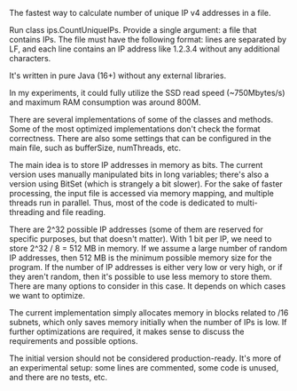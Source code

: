 The fastest way to calculate number of unique IP v4 addresses in a file.

Run class ips.CountUniqueIPs. 
Provide a single argument: a file that contains IPs. 
The file must have the following format: lines are separated by LF, and each line contains an IP address like 1.2.3.4 without any additional characters.

It's written in pure Java (16+) without any external libraries.

In my experiments, it could fully utilize the SSD read speed (~750Mbytes/s) and maximum RAM consumption was around 800M.

There are several implementations of some of the classes and methods. 
Some of the most optimized implementations don't check the format correctness. There are also some settings that can be configured in the main file, such as bufferSize, numThreads, etc.

The main idea is to store IP addresses in memory as bits. The current version uses manually manipulated bits in long variables; there's also a version using BitSet (which is strangely a bit slower). 
For the sake of faster processing, the input file is accessed via memory mapping, and multiple threads run in parallel. Thus, most of the code is dedicated to multi-threading and file reading.

There are 2^32 possible IP addresses (some of them are reserved for specific purposes, but that doesn't matter). With 1 bit per IP, we need to store 2^32 / 8 = 512 MB in memory. 
If we assume a large number of random IP addresses, then 512 MB is the minimum possible memory size for the program. 
If the number of IP addresses is either very low or very high, or if they aren't random, then it's possible to use less memory to store them. 
There are many options to consider in this case. It depends on which cases we want to optimize.

The current implementation simply allocates memory in blocks related to /16 subnets, which only saves memory initially when the number of IPs is low. 
If further optimizations are required, it makes sense to discuss the requirements and possible options.

The initial version should not be considered production-ready. It's more of an experimental setup: some lines are commented, some code is unused, and there are no tests, etc.
